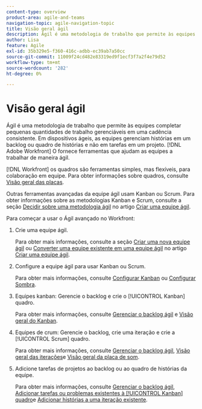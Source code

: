 ```yaml
---
content-type: overview
product-area: agile-and-teams
navigation-topic: agile-navigation-topic
title: Visão geral ágil
description: Ágil é uma metodologia de trabalho que permite às equipes completar pequenas quantidades de trabalho gerenciáveis em uma cadência consistente. Em dispositivos ágeis, as equipes gerenciam histórias em um backlog ou quadro de histórias e não em tarefas em um projeto. [!DNL Adobe Workfront] O fornece ferramentas que ajudam as equipes a trabalhar de maneira ágil.
author: Lisa
feature: Agile
exl-id: 35b329e5-f360-416c-adbb-ec39ab7a50cc
source-git-commit: 11009f24cd482e83319ed9f1ecf3f7a2f4e79d52
workflow-type: tm+mt
source-wordcount: '282'
ht-degree: 0%

---
```


# Visão geral ágil

Ágil é uma metodologia de trabalho que permite às equipes completar pequenas quantidades de trabalho gerenciáveis em uma cadência consistente. Em dispositivos ágeis, as equipes gerenciam histórias em um backlog ou quadro de histórias e não em tarefas em um projeto. [!DNL Adobe Workfront] O fornece ferramentas que ajudam as equipes a trabalhar de maneira ágil.

[!DNL Workfront] os quadros são ferramentas simples, mas flexíveis, para colaboração em equipe. Para obter informações sobre quadros, consulte [Visão geral das placas](../agile/boards-overview.md).

Outras ferramentas avançadas da equipe ágil usam Kanban ou Scrum. Para obter informações sobre as metodologias Kanban e Scrum, consulte a seção [Decidir sobre uma metodologia ágil](../agile/get-started-with-agile-in-workfront/create-an-agile-team.md#deciding) no artigo [Criar uma equipe ágil](../agile/get-started-with-agile-in-workfront/create-an-agile-team.md).

Para começar a usar o Ágil avançado no Workfront:

1. Crie uma equipe ágil.

   Para obter mais informações, consulte a seção [Criar uma nova equipe ágil](../agile/get-started-with-agile-in-workfront/create-an-agile-team.md#creating-an-agile-team-from-scratch) ou [Converter uma equipe existente em uma equipe ágil](../agile/get-started-with-agile-in-workfront/create-an-agile-team.md#converting-an-existing-team-into-an-agaile-team) no artigo [Criar uma equipe ágil](../agile/get-started-with-agile-in-workfront/create-an-agile-team.md).

1. Configure a equipe ágil para usar Kanban ou Scrum.

   Para obter mais informações, consulte [Configurar Kanban](../agile/get-started-with-agile-in-workfront/configure-kanban.md) ou [Configurar Sombra](../agile/get-started-with-agile-in-workfront/configure-scrum.md).

1. Equipes kanban: Gerencie o backlog e crie o [!UICONTROL Kanban] quadro.

   Para obter mais informações, consulte [Gerenciar o backlog ágil](../agile/work-in-an-agile-environment/manage-the-agile-backlog.md) e [Visão geral do Kanban](../agile/use-kanban-in-an-agile-team/kanban-overview.md).

1. Equipes de crum: Gerencie o backlog, crie uma iteração e crie a [!UICONTROL Scrum] quadro.

   Para obter mais informações, consulte [Gerenciar o backlog ágil](../agile/work-in-an-agile-environment/manage-the-agile-backlog.md), [Visão geral das iterações](../agile/use-scrum-in-an-agile-team/iterations/iterations-overview.md)e [Visão geral da placa de som](../agile/use-scrum-in-an-agile-team/scrum-board/scrum-board-overview.md).

1. Adicione tarefas de projetos ao backlog ou ao quadro de histórias da equipe.

   Para obter mais informações, consulte [Gerenciar o backlog ágil](../agile/work-in-an-agile-environment/manage-the-agile-backlog.md), [Adicionar tarefas ou problemas existentes à [!UICONTROL Kanban] quadro](../agile/use-kanban-in-an-agile-team/add-existing-tasks-or-issues-to-the-kanban-board.md)e [Adicionar histórias a uma iteração existente](../agile/use-scrum-in-an-agile-team/iterations/add-stories-to-existing-iteration.md).
